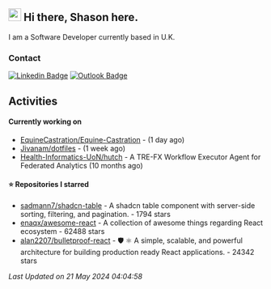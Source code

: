 ##  <img src="https://media.giphy.com/media/hvRJCLFzcasrR4ia7z/giphy.gif" width="25"> Hi there, Shason here.

I am a Software Developer currently based in U.K.

### Contact

[![Linkedin Badge](https://img.shields.io/badge/-shason-blue?style=flat-square&logo=Linkedin&logoColor=white&link=https://www.linkedin.com/in/shason/)](https://www.linkedin.com/in/shason/)
[![Outlook Badge](https://img.shields.io/badge/-shason.gurung@outlook.com-0072C6?style=flat-square&logo=Microsoft-Outlook&logoColor=white&link=mailto:shason.gurung@outlook.com)](mailto:shason.gurung@outlook.com)

## Activities

#### Currently working on

- [EquineCastration/Equine-Castration](https://github.com/EquineCastration/Equine-Castration) -  (1 day ago)
- [Jivanam/dotfiles](https://github.com/Jivanam/dotfiles) -  (1 week ago)
- [Health-Informatics-UoN/hutch](https://github.com/Health-Informatics-UoN/hutch) - A TRE-FX Workflow Executor Agent for Federated Analytics (10 months ago)

#### ⭐ Repositories I starred

- [sadmann7/shadcn-table](https://github.com/sadmann7/shadcn-table) - A shadcn table component with server-side sorting, filtering, and pagination. - 1794 stars
- [enaqx/awesome-react](https://github.com/enaqx/awesome-react) - A collection of awesome things regarding React ecosystem - 62488 stars
- [alan2207/bulletproof-react](https://github.com/alan2207/bulletproof-react) - 🛡️ ⚛️ A simple, scalable, and powerful architecture for building production ready React applications.  - 24342 stars

_Last Updated on 21 May 2024 04:04:58_